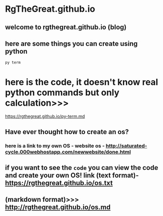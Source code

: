 # RgTheGreat.github.io

## welcome to rgthegreat.github.io (blog)


## here are some things you can create using python

 ``py term``
 
 # here is the code, it doesn't know real python commands but only calculation>>>


https://rgthegreat.github.io/py-term.md








## Have ever thought how to create an os?

### here is a link to my own OS - website os - http://saturated-cycle.000webhostapp.com/newwebsite/done.html

## if you want to see the ``code`` you can view the code and create your own OS! link (text format)- https://rgthegreat.github.io/os.txt
## (markdown format)>>> http://rgthegreat.github.io/os.md
